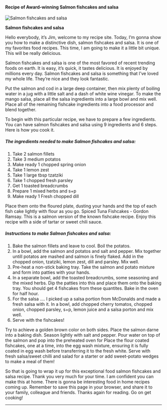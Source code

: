             

#### Recipe of Award-winning Salmon fishcakes and salsa

![Salmon fishcakes and salsa](https://img-global.cpcdn.com/recipes/54392267/751x532cq70/salmon-fishcakes-and-salsa-recipe-main-photo.jpg)

**Salmon fishcakes and salsa**

Hello everybody, it’s Jim, welcome to my recipe site. Today, I’m gonna show you how to make a distinctive dish, salmon fishcakes and salsa. It is one of my favorites food recipes. This time, I am going to make it a little bit unique. This will be really delicious.

Salmon fishcakes and salsa is one of the most favored of recent trending foods on earth. It is easy, it’s quick, it tastes delicious. It is enjoyed by millions every day. Salmon fishcakes and salsa is something that I’ve loved my whole life. They’re nice and they look fantastic.

Put the salmon and cod in a large deep container, then mix plenty of boiling water in a jug with a little salt and a dash of white wine vinegar. To make the mango salsa, place all the salsa ingredients into a large bowl and mix well. Place all of the remaining fishcake ingredients into a food processor and blend together.

To begin with this particular recipe, we have to prepare a few ingredients. You can have salmon fishcakes and salsa using 9 ingredients and 6 steps. Here is how you cook it.

##### The ingredients needed to make Salmon fishcakes and salsa:

1.  Take 2 salmon fillets
2.  Take 3 medium potatos
3.  Make ready 1 chopped spring onion
4.  Take 1 lemon zest
5.  Take 1 large tbsp tzatziki
6.  Take 1 chopped fresh parsley
7.  Get 1 toasted breadcrumbs
8.  Prepare 1 mixed herbs and s+p
9.  Make ready 1 Fresh chopped dill

Place them onto the floured plate, dusting your hands and the top of each fish cake lightly with flour as you go. Spiced Tuna Fishcakes - Gordon Ramsay. This is a salmon version of the known fishcake recipe. Enjoy this recipe with a side of tartar or sweet chili sauce.

##### Instructions to make Salmon fishcakes and salsa:

1.  Bake the salmon fillets and leave to cool. Boil the potatos.
2.  In a bowl, add the salmon and potatos and salt and pepper. Mix together untill potatos are mashed and salmon is finely flaked. Add in the chopped onion, tzatziki, lemon zest, dill and parsley. Mix well.
3.  Pre-heat a non-stick baking tray. Take the salmon and potato mixture and form into patties with your hands.
4.  In a separate bowl, add the toasted breadcrumbs, some seasoning and the mixed herbs. Dip the patties into this and place them onto the baking tray. You should get 4 fishcakes from these quantites. Bake in the oven for half hour.
5.  For the salsa …. I picked up a salsa portion from McDonalds and made a fresh salsa with it. In a bowl, add chopped cherry tomatos, chopped onion, chopped parsley, s+p, lemon juice and a salsa porton and mix well.
6.  Serve with the fishcakes!

Try to achieve a golden brown color on both sides. Place the salmon darne into a baking dish. Season lightly with salt and pepper. Pour water on top of the salmon and pop into the preheated oven for Place the flour coated fishcakes, one at a time, into the egg wash mixture, ensuring it is fully coated in egg wash before transferring it to the fresh white. Serve with fresh salsa/sweet chilli and salad for a starter or add sweet-potato wedges to make a meal of them!

So that is going to wrap it up for this exceptional food salmon fishcakes and salsa recipe. Thank you very much for your time. I am confident you can make this at home. There is gonna be interesting food in home recipes coming up. Remember to save this page in your browser, and share it to your family, colleague and friends. Thanks again for reading. Go on get cooking!

* * *